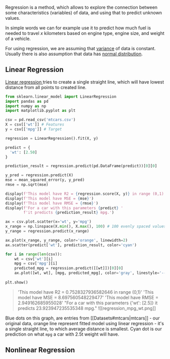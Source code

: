Regression is a method, which allows to explore the connection between some characteristics (variables) of data, and using that to predict unknown values.

In simple words we can for example use it to predict how much fuel is needed to travel *x* kilometers based on engine type, engine size, and weight of a vehicle.

For using regression, we are assuming that [variance](https://en.wikipedia.org/wiki/Variance) of data is constant. Usually there is also assumption that data has [normal distribution]().

## Linear Regression

[Linear regression ](https://en.wikipedia.org/wiki/Linear_regression)tries to create a single straight line, which will have lowest distance from all points to created line.

```python
from sklearn.linear_model import LinearRegression
import pandas as pd
import numpy as np
import matplotlib.pyplot as plt

csv = pd.read_csv('mtcars.csv')
X = csv[['wt']] # Features
y = csv[['mpg']] # Target

regression = LinearRegression().fit(X, y)

predict = {
  'wt': [2.50]
}

prediction_result = regression.predict(pd.DataFrame(predict))[0][0]

y_pred = regression.predict(X)
mse = mean_squared_error(y, y_pred)
rmse = np.sqrt(mse)

display(f'This model have R2 = {regression.score(X, y)} in range (0,1)')
display(f'This model have MSE = {mse}')
display(f'This model have RMSE = {rmse}')
display(f'For a car with this parameters {predict} '
        f'it predicts {prediction_result} mpg.')

ax = csv.plot.scatter(x='wt', y='mpg')
x_range = np.linspace(X.min(), X.max(), 100) # 100 evenly spaced values from min to max of hp
y_range = regression.predict(x_range)

ax.plot(x_range, y_range, color='orange', linewidth=2)
ax.scatter(predict['wt'], prediction_result, color='cyan')

for i in range(len(csv)):
	wt = csv['wt'][i]
	mpg = csv['mpg'][i]
	predicted_mpg = regression.predict([[wt]])[0][0]
	ax.plot([wt, wt], [mpg, predicted_mpg], color='gray', linestyle='--')
	
plt.show()
```
>'This model have R2 = 0.7528327936582646 in range (0,1)'
 'This model have MSE = 8.697560548229477'
'This model have RMSE = 2.949162685955028'
"For a car with this parameters {'wt': [2.5]} it predicts 23.923947235535348 mpg."
![[regression_mpg_wt.png]]

Blue dots on this graph, are entries from [[Datasets#mtcars|mtcars]] - our original data, orange line represent fitted model using linear regression - it's a single straight line, to which average distance is smallest. Cyan dot is our prediction on what `mpg` a car with 2.5t weight will have.

## Nonlinear Regression